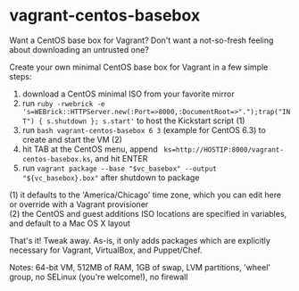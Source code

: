 vagrant-centos-basebox
==============

Want a CentOS base box for Vagrant?  Don't want a not-so-fresh feeling about downloading an untrusted one?

Create your own minimal CentOS base box for Vagrant in a few simple steps:

1. download a CentOS minimal ISO from your favorite mirror
2. run `ruby -rwebrick -e 's=WEBrick::HTTPServer.new(:Port=>8000,:DocumentRoot=>".");trap("INT") { s.shutdown }; s.start'` to host the Kickstart script (1)
3. run `bash vagrant-centos-basebox 6 3` (example for CentOS 6.3) to create and start the VM (2)
4. hit TAB at the CentOS menu, append ` ks=http://HOSTIP:8000/vagrant-centos-basebox.ks`, and hit ENTER
5. run `vagrant package --base "$vc_basebox" --output "${vc_basebox}.box"` after shutdown to package

(1) it defaults to the 'America/Chicago' time zone, which you can edit here or override with a Vagrant provisioner<br>
(2) the CentOS and guest additions ISO locations are specified in variables, and default to a Mac OS X layout

That's it! Tweak away. As-is, it only adds packages which are explicitly necessary for Vagrant, VirtualBox, and Puppet/Chef.

Notes: 64-bit VM, 512MB of RAM, 1GB of swap, LVM partitions, 'wheel' group, no SELinux (you're welcome!), no firewall
